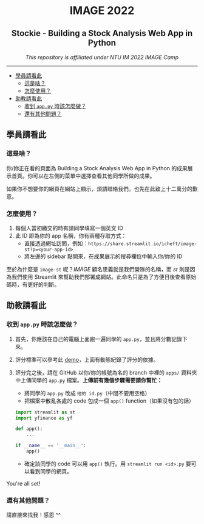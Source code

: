 <h1 align="center">IMAGE 2022</h1>

<h2 align="center">Stockie - Building a Stock Analysis Web App in Python</h2>

<div align="center">
<em>This repository is affiliated under NTU IM 2022 IMAGE Camp</em>
</div>

<hr/>

+ [學員請看此](#學員請看此)
    + [這是啥？](#這是啥)
    + [怎麼使用？](#怎麼使用)
+ [助教請看此](#助教請看此)
    + [收到 `app.py` 時該怎麼做？](#收到-apppy-時該怎麼做)
    + [還有其他問題？](#還有其他問題)

## 學員請看此

### 這是啥？

你/妳正在看的頁面為 Building a Stock Analysis Web App in Python 的成果展示首頁。你可以在左側的菜單中選擇查看其他同學所做的成果。

如果你不想要你的網頁在網站上顯示，煩請聯絡我們。也先在此致上十二萬分的歉意。

### 怎麼使用？

1. 每個人當初繳交的時有請同學填寫一個英文 ID
2. 此 ID 即為你的 app 名稱，你有兩種存取方式：
    + 直接透過網址訪問，例如：`https://share.streamlit.io/icheft/image-st?p=<your-app-id>`
    + 將左邊的 sidebar 點開來，在成果展示的搜尋欄位中輸入你/妳的 ID 

至於為什麼是 `image-st` 呢？*IMAGE* 顧名思義就是我們營隊的名稱，而 *st* 則是因為我們使用 Streamlit 來幫助我們部署成網站。此命名只是為了方便日後查看原始碼時，有更好的判斷。

## 助教請看此

### 收到 `app.py` 時該怎麼做？

1. 首先，你應該在自己的電腦上面跑一遍同學的 `app.py`，並且將分數記錄下來。
2. 評分標準可以參考此 [demo](https://share.streamlit.io/icheft/image2021-stock-analysis-tutorial/main?p=metrics)，上面有動態紀錄了評分的依據。
3. 評分完之後，請在 GitHub 以你/妳的帳號為名的 branch 中裡的 `apps/` 資料夾中上傳同學的 `app.py` 檔案。**上傳前有幾個步驟需要請你幫忙：**
    + 將同學的 `app.py` 改成 `他的 id.py`（中間不要用空格）
    + 把檔案中散亂各處的 code 包成一個 `app()` function（如果沒有包的話）
    
    ```py
    import streamlit as st
    import yfinance as yf

    def app():
        ...
    
    if __name__ == '__main__':
        app()
    ```

    + 確定該同學的 code 可以用 `app()` 執行。用 `streamlit run <id>.py` 要可以看到同學的網頁。

You're all set!
    
### 還有其他問題？

請直接來找我！感恩 ^^


